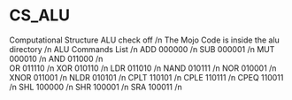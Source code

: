 # CS_ALU
Computational Structure ALU check off /n
The Mojo Code is inside the alu directory /n
ALU Commands List /n
ADD			000000 /n
SUB			000001 /n
MUT			000010 /n
AND			011000 /n	
OR			011110 /n
XOR			010110 /n
LDR			011010 /n
NAND		010111 /n
NOR			010001 /n
XNOR		011001 /n
NLDR		010101 /n
CPLT		110101 /n
CPLE		110111 /n
CPEQ		110011 /n
SHL			100000 /n
SHR			100001 /n
SRA			100011 /n
